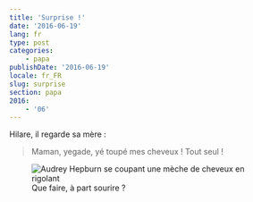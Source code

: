 ```yaml
---
title: 'Surprise !'
date: '2016-06-19'
lang: fr
type: post
categories:
    - papa
publishDate: '2016-06-19'
locale: fr_FR
slug: surprise
section: papa
2016:
    - '06'
---
```


Hilare, il regarde sa mère :

> Maman, yegade, yé toupé mes cheveux ! Tout seul !

<figure>
  <img src="/assets/images/papa/2016-06-19/1.gif" alt="Audrey Hepburn se coupant une mèche de cheveux en rigolant" />
  <figcaption>Que faire, à part sourire ?</figcaption>
</figure>
